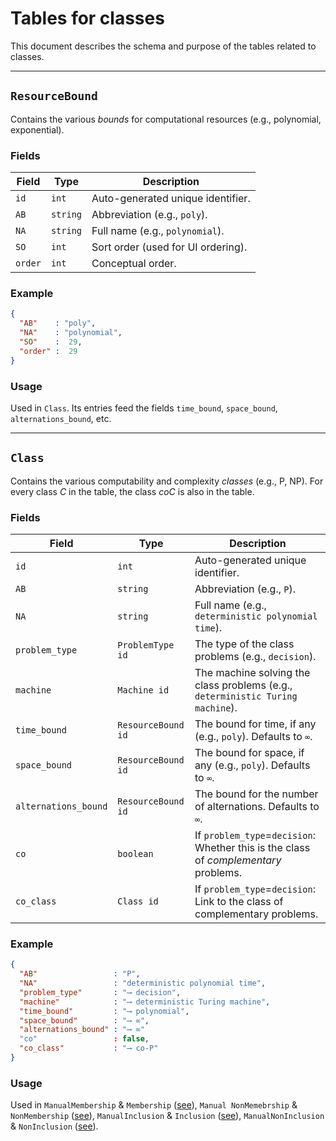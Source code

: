 # Tables for classes

This document describes the schema and purpose of the tables related to classes.

---

## `ResourceBound`

Contains the various _bounds_ for computational resources (e.g., polynomial, exponential).

### Fields

| Field   | Type     | Description                        |
| ------- | -------- | ---------------------------------- |
| `id`    | `int`    | Auto-generated unique identifier.  |
| `AB`    | `string` | Abbreviation (e.g., `poly`).       |
| `NA`    | `string` | Full name (e.g., `polynomial`).    |
| `SO`    | `int`    | Sort order (used for UI ordering). |
| `order` | `int`    | Conceptual order.                  |

### Example

```json
{
  "AB"    : "poly",
  "NA"    : "polynomial",
  "SO"    :  29,
  "order" :  29
}
```

### Usage

Used in `Class`. Its entries feed the fields `time_bound`, `space_bound`, `alternations_bound`, etc.

-------------

## `Class`

Contains the various computability and complexity _classes_ (e.g., P, NP). For every class _C_ in the table, the class _coC_ is also in the table.

### Fields

| Field                | Type               | Description                                                                          |
| -------------------- | ------------------ | ------------------------------------------------------------------------------------ |
| `id`                 | `int`              | Auto-generated unique identifier.                                                    |
| `AB`                 | `string`           | Abbreviation (e.g., `P`).                                                            |
| `NA`                 | `string`           | Full name (e.g., `deterministic polynomial time`).                                   |
| `problem_type`       | `ProblemType id`   | The type of the class problems (e.g., `decision`).                                   |
| `machine`            | `Machine id`       | The machine solving the class problems (e.g., `deterministic Turing machine`).       |
| `time_bound`         | `ResourceBound id` | The bound for time, if any (e.g., `poly`). Defaults to `∞`.                          |
| `space_bound`        | `ResourceBound id` | The bound for space, if any (e.g., `poly`). Defaults to `∞`.                         |
| `alternations_bound` | `ResourceBound id` | The bound for the number of alternations. Defaults to `∞`.                           |
| `co`                 | `boolean`          | If `problem_type`=`decision`: Whether this is the class of _complementary_ problems. |
| `co_class`           | `Class id`         | If `problem_type`=`decision`: Link to the class of complementary problems.           |

### Example

```json
{
  "AB"                 : "P",
  "NA"                 : "deterministic polynomial time",
  "problem_type"       : "⟶ decision",
  "machine"            : "⟶ deterministic Turing machine",
  "time_bound"         : "⟶ polynomial",
  "space_bound"        : "⟶ ∞",
  "alternations_bound" : "⟶ ∞"
  "co"                 : false,
  "co_class"           : "⟶ co-P"
}
```

### Usage

Used in `ManualMembership` & `Membership` ([see](membership.md)), `Manual NonMemebrship` & `NonMembership` ([see](non_membership.md)), `ManualInclusion` & `Inclusion` ([see](inclusion.md)), `ManualNonInclusion` & `NonInclusion` ([see](non_inclusion.md)).

